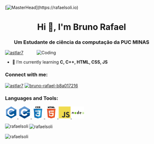 [![MasterHead]([https://1.bp.blogspot.com/-7A4WynwLsM...](https://i.pinimg.com/originals/ca/02/02/ca0202b173ded8b6cb6cf21c62f07180.gif))](https://rafaelsoli.io)
<h1 align="center">Hi 👋, I'm Bruno Rafael</h1>
<h3 align="center">Um Estudante de ciência da computação da PUC MINAS</h3>
<img align="right" alt="Coding" width="400" src="https://i.pinimg.com/originals/ca/02/02/ca0202b173ded8b6cb6cf21c62f07180.gif">
<p align="left"> <a href="https://twitter.com/astlar7" target="blank"><img src="https://img.shields.io/twitter/follow/astlar7?logo=twitter&style=for-the-badge" alt="astlar7" /></a> </p>

- 🌱 I’m currently learning **C, C++, HTML, CSS, JS**

<h3 align="left">Connect with me:</h3>
<p align="left">
<a href="https://twitter.com/astlar7" target="blank"><img align="center" src="https://raw.githubusercontent.com/rahuldkjain/github-profile-readme-generator/master/src/images/icons/Social/twitter.svg" alt="astlar7" height="30" width="40" /></a>
<a href="https://linkedin.com/in/bruno-rafael-b8a017216" target="blank"><img align="center" src="https://raw.githubusercontent.com/rahuldkjain/github-profile-readme-generator/master/src/images/icons/Social/linked-in-alt.svg" alt="bruno-rafael-b8a017216" height="30" width="40" /></a>
</p>

<h3 align="left">Languages and Tools:</h3>
<p align="left"> <a href="https://www.cprogramming.com/" target="_blank" rel="noreferrer"> <img src="https://raw.githubusercontent.com/devicons/devicon/master/icons/c/c-original.svg" alt="c" width="40" height="40"/> </a> <a href="https://www.w3schools.com/cpp/" target="_blank" rel="noreferrer"> <img src="https://raw.githubusercontent.com/devicons/devicon/master/icons/cplusplus/cplusplus-original.svg" alt="cplusplus" width="40" height="40"/> </a> <a href="https://www.w3schools.com/css/" target="_blank" rel="noreferrer"> <img src="https://raw.githubusercontent.com/devicons/devicon/master/icons/css3/css3-original-wordmark.svg" alt="css3" width="40" height="40"/> </a> <a href="https://www.w3.org/html/" target="_blank" rel="noreferrer"> <img src="https://raw.githubusercontent.com/devicons/devicon/master/icons/html5/html5-original-wordmark.svg" alt="html5" width="40" height="40"/> </a> <a href="https://developer.mozilla.org/en-US/docs/Web/JavaScript" target="_blank" rel="noreferrer"> <img src="https://raw.githubusercontent.com/devicons/devicon/master/icons/javascript/javascript-original.svg" alt="javascript" width="40" height="40"/> </a> <a href="https://nodejs.org" target="_blank" rel="noreferrer"> <img src="https://raw.githubusercontent.com/devicons/devicon/master/icons/nodejs/nodejs-original-wordmark.svg" alt="nodejs" width="40" height="40"/> </a> </p>

<p><img align="left" src="https://github-readme-stats.vercel.app/api/top-langs?username=rafaelsoli&show_icons=true&locale=en&layout=compact" alt="rafaelsoli" /></p>

<p>&nbsp;<img align="center" src="https://github-readme-stats.vercel.app/api?username=rafaelsoli&show_icons=true&locale=en" alt="rafaelsoli" /></p>

<p><img align="center" src="https://github-readme-streak-stats.herokuapp.com/?user=rafaelsoli&" alt="rafaelsoli" /></p>




